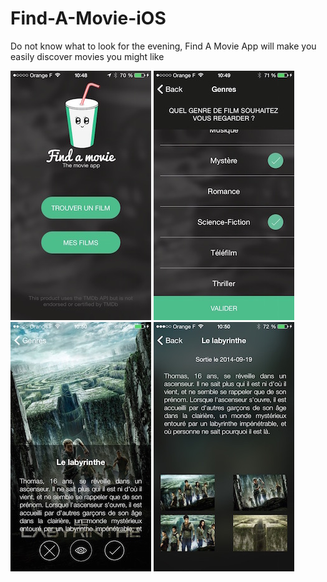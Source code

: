 # Find-A-Movie-iOS

Do not know what to look for the evening, Find A Movie App will make you easily discover movies you might like

![Main View](/Screen/IMG_4156.jpg?raw=true "Main View")
![Category View](/Screen/IMG_4157.jpg?raw=true "Category View")
![Movie View](/Screen/IMG_4158.jpg?raw=true "Movie View")
![Movie View](/Screen/IMG_4159.jpg?raw=true "Movie Detail View")


